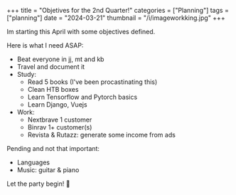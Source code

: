 +++
title = "Objetives for the 2nd Quarter!"
categories = ["Planning"]
tags = ["planning"]
date = "2024-03-21"
thumbnail = "/i/imageworkking.jpg"
+++

Im starting this April with some objectives defined.

Here is what I need ASAP:
- Beat everyone in jj, mt and kb
- Travel and document it
- Study:
    - Read 5 books (I've been procastinating this)
    - Clean HTB boxes
    - Learn Tensorflow and Pytorch basics
    - Learn Django, Vuejs
- Work:
    - Nextbrave 1 customer
    - Binrav 1+ customer(s)
    - Revista & Rutazz: generate some income from ads

Pending and not that important:
- Languages
- Music: guitar & piano

Let the party begin! 🎉

